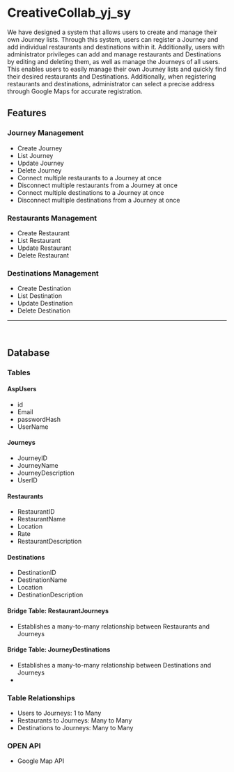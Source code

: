 # CreativeCollab_yj_sy

We have designed a system that allows users to create and manage their own Journey lists. Through this system, users can register a Journey and add individual restaurants and destinations within it. Additionally, users with administrator privileges can add and manage restaurants and Destinations by editing and deleting them, as well as manage the Journeys of all users. This enables users to easily manage their own Journey lists and quickly find their desired restaurants and Destinations. Additionally, when registering restaurants and destinations, administrator can select a precise address through Google Maps for accurate registration.
## Features

### Journey Management
- Create Journey
- List Journey
- Update Journey
- Delete Journey
- Connect multiple restaurants to a Journey at once
- Disconnect multiple restaurants from a Journey at once
- Connect multiple destinations to a Journey at once
- Disconnect multiple destinations from a Journey at once

### Restaurants Management
- Create Restaurant
- List Restaurant
- Update Restaurant
- Delete Restaurant

### Destinations Management
- Create Destination
- List Destination
- Update Destination
- Delete Destination

---
<br/>

## Database

### Tables

#### AspUsers
- id
- Email
- passwordHash
- UserName

#### Journeys
- JourneyID
- JourneyName
- JourneyDescription
- UserID
  
#### Restaurants
- RestaurantID
- RestaurantName
- Location
- Rate
- RestaurantDescription

#### Destinations
- DestinationID
- DestinationName
- Location
- DestinationDescription

#### Bridge Table: RestaurantJourneys
- Establishes a many-to-many relationship between Restaurants and Journeys

#### Bridge Table: JourneyDestinations
- Establishes a many-to-many relationship between Destinations and Journeys
- 
### Table Relationships
- Users to Journeys: 1 to Many
- Restaurants to Journeys: Many to Many
- Destinations to Journeys: Many to Many

### OPEN API
- Google Map API
